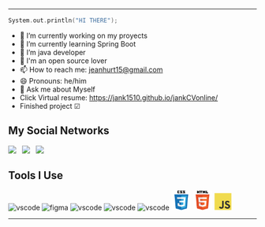   ---
  
  
```C
System.out.println("HI THERE");
```


- 🔭 I’m currently working on my proyects
- 🌱 I’m currently learning Spring Boot
- 🌱 I’m java developer
- 👯 I'm an open source lover
- 📫 How to reach me: jeanhurt15@gmail.com
- 😄 Pronouns: he/him
- 💬 Ask me about Myself
- Click Virtual resume: https://jank1510.github.io/jankCVonline/ 
- Finished project ☑



  
## My Social Networks
<p align='left'>
<a href="https://twitter.com/jeanhurt15"><img height="30" src="https://github.com/WaylonWalker/WaylonWalker/blob/main/icon/twitter.png?raw=true"></a>&nbsp;&nbsp;
<a href="https://instagram.com/jehanhurtado/"><img height="30" src="https://static.cdninstagram.com/rsrc.php/v3/yb/r/lswP1OF1o6P.png?raw=true"></a>&nbsp;&nbsp;
<a href="https://www.linkedin.com/in/jehan-carlos-hurtado-guerrero-b250b3201/"><img height="30" src="https://github.com/WaylonWalker/WaylonWalker/blob/main/icon/linkedin.png?raw=true"></a>
</p>
 
 
## Tools I Use
<p align='left'>
 
  <img src="https://cdn.jsdelivr.net/gh/devicons/devicon/icons/vscode/vscode-original.svg" alt="vscode" width="35" height="35"/>
  <img src="https://angular.io/assets/images/logos/angular/angular.svg" alt="figma" width="35" height="35"/>	
  <img src="https://cdn-icons-png.flaticon.com/512/226/226777.png" alt="vscode" width="35" height="35"/>
  <img src="https://spring.io/images/favicon-9d25009f65637a49ac8d91eb1cf7b75e.ico" alt="vscode" width="35" height="35"/>	 
  <img src="https://kinsta.com/wp-content/uploads/2019/04/logo-mysql-1.svg" alt="vscode" width="35" height="35"/>
	 <img src="https://raw.githubusercontent.com/devicons/devicon/master/icons/css3/css3-original-wordmark.svg" alt="css3" width="40" height="40"/>
  <img src="https://raw.githubusercontent.com/devicons/devicon/master/icons/html5/html5-original-wordmark.svg" alt="html5" width="40" height="40"/>
  <img src="https://raw.githubusercontent.com/devicons/devicon/master/icons/javascript/javascript-original.svg" alt="javascript" width="35" height="35"/>
</p>
	
	
  ---
